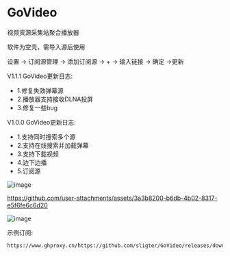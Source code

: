 # GoVideo
视频资源采集站聚合播放器

软件为空壳，需导入源后使用

设置 -> 订阅源管理 -> 添加订阅源 -> + -> 输入链接 -> 确定 ->更新

V1.1.1
GoVideo更新日志:

- 1.修复失效弹幕源
- 2.播放器支持接收DLNA投屏
- 3.修复一些bug

V1.0.0 
GoVideo更新日志:

- 1.支持同时搜索多个源
- 2.支持在线搜索并加载弹幕
- 3.支持下载视频
- 4.边下边播
- 5.订阅源

![image](https://img.pub/p/a90675aa6101f67d05cf.gif)



https://github.com/user-attachments/assets/3a3b8200-b6db-4b02-8317-e5f6fe6c6d20

![image](https://github.com/user-attachments/assets/be6f11b1-e1fc-428f-a090-48ea5c8cc819)



示例订阅:
```
https://www.ghproxy.cn/https://github.com/sligter/GoVideo/releases/download/0.0.1/GoVideo.json
```

